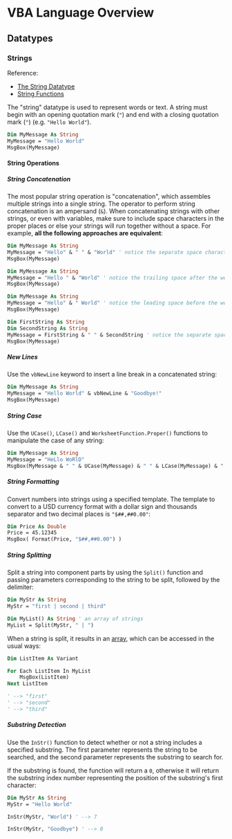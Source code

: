 # VBA Language Overview

## Datatypes

### Strings

Reference:

  + [The String Datatype](https://msdn.microsoft.com/en-us/vba/language-reference-vba/articles/string-data-type)
  + [String Functions](https://docs.microsoft.com/en-us/dotnet/visual-basic/language-reference/functions/string-functions)

The "string" datatype is used to represent words or text. A string must begin with an opening quotation mark (`"`) and end with a closing quotation mark (`"`) (e.g. `"Hello World"`).

```vb
Dim MyMessage As String
MyMessage = "Hello World"
MsgBox(MyMessage)
```

#### String Operations

##### String Concatenation

The most popular string operation is "concatenation", which assembles multiple strings into a single string. The operator to perform string concatenation is an ampersand (`&`). When concatenating strings with other strings, or even with variables, make sure to include space characters in the proper places or else your strings will run together without a space. For example, **all the following approaches are equivalent**:

```vb
Dim MyMessage As String
MyMessage = "Hello" & " " & "World" ' notice the separate space character
MsgBox(MyMessage)
```

```vb
Dim MyMessage As String
MyMessage = "Hello " & "World" ' notice the trailing space after the word Hello
MsgBox(MyMessage)
```

```vb
Dim MyMessage As String
MyMessage = "Hello" & " World" ' notice the leading space before the word World
MsgBox(MyMessage)
```

```vb
Dim FirstString As String
Dim SecondString As String
MyMessage = FirstString & " " & SecondString ' notice the separate space character in-between the two variables. just because you use variables to represent strings does not change your need to include space characters
MsgBox(MyMessage)
```

##### New Lines

Use the `vbNewLine` keyword to insert a line break in a concatenated string:

```vb
Dim MyMessage As String
MyMessage = "Hello World" & vbNewLine & "Goodbye!"
MsgBox(MyMessage)
```

##### String Case

Use the `UCase()`, `LCase()` and `WorksheetFunction.Proper()` functions to manipulate the case of any string:

```vb
Dim MyMessage As String
MyMessage = "HeLlo WoRlD"
MsgBox(MyMessage & " " & UCase(MyMessage) & " " & LCase(MyMessage) & " " & WorksheetFunction.Proper(MyMessage))
```

##### String Formatting

Convert numbers into strings using a specified template. The template to convert to a USD currency format with a dollar sign and thousands separator and two decimal places is `"$##,##0.00"`:

```vb
Dim Price As Double
Price = 45.12345
MsgBox( Format(Price, "$##,##0.00") )
```

##### String Splitting

Split a string into component parts by using the `Split()` function and passing parameters corresponding to the string to be split, followed by the delimiter:

```vb
Dim MyStr As String
MyStr = "first | second | third"

Dim MyList() As String ' an array of strings
MyList = Split(MyStr, " | ")
```

When a string is split, it results in an [array](/notes/visual-basic/datatypes/arrays.md), which can be accessed in the usual ways:

```vb
Dim ListItem As Variant

For Each ListItem In MyList
    MsgBox(ListItem)
Next ListItem

' --> "first"
' --> "second"
' --> "third"
```

##### Substring Detection

Use the `InStr()` function to detect whether or not a string includes a specified substring. The first parameter represents the string to be searched, and the second parameter represents the substring to search for.

If the substring is found, the function will return a `0`, otherwise it will return the substring index number representing the position of the substring's first character:

```vb
Dim MyStr As String
MyStr = "Hello World"

InStr(MyStr, "World") ' --> 7

InStr(MyStr, "Goodbye") ' --> 0
```
